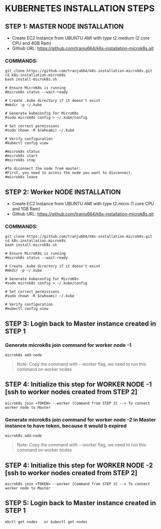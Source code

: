 # KUBERNETES INSTALLATION STEPS

## STEP 1: MASTER NODE INSTALLATION

- Create EC2 Instance from UBUNTU AMI with type t2.medium (2 core CPU and 4GB Ram)
- Github URL: https://github.com/tranju664/k8s-installation-microk8s.git

### COMMANDS:
```
git clone https://github.com/tranju664/k8s-installation-microk8s.git
cd k8s-installation-microk8s
bash install-microk8s.sh

# Ensure MicroK8s is running
#microk8s status --wait-ready

# Create .kube directory if it doesn't exist
#mkdir -p ~/.kube

# Generate kubeconfig for MicroK8s
#sudo microk8s config > ~/.kube/config

# Set correct permissions
#sudo chown -R $(whoami) ~/.kube

# Verify configuration
#kubectl config view

#microk8s status
#microk8s start
#microk8s stop

#To diconnect the node from master:
#First, you need to access the node you want to disconnect.
#microk8s leave
```

## STEP 2: Worker NODE INSTALLATION

- Create EC2 Instance from UBUNTU AMI with type t2.micro (1 core CPU and 1GB Ram)
- Github URL: https://github.com/tranju664/k8s-installation-microk8s.git

### COMMANDS:
```
git clone https://github.com/tranju664/k8s-installation-microk8s.git
cd k8s-installation-microk8s
bash install-microk8s.sh

# Ensure MicroK8s is running
#microk8s status --wait-ready

# Create .kube directory if it doesn't exist
#mkdir -p ~/.kube

# Generate kubeconfig for MicroK8s
#sudo microk8s config > ~/.kube/config

# Set correct permissions
#sudo chown -R $(whoami) ~/.kube

# Verify configuration
#kubectl config view

```

## STEP 3: Login back to Master instance created in STEP 1

### Generate microk8s join command for worker node -1

```
microk8s add-node
```
>Note: Copy the command with --worker flag, we need to run this command on worker nodes

## STEP 4: Initialize this step for  WORKER NODE -1 [ssh to worker nodes created from STEP 2]

```
microk8s join <TOKEN> --worker [Command from STEP 3] --> To connect worker node to Master

```

### Generate microk8s join command for worker node -2 in Master instance to have token, because it would b expired

```
microk8s add-node
```
>Note: Copy the command with --worker flag, we need to run this command on worker nodes

## STEP 4: Initialize this step for  WORKER NODE -2 [ssh to worker nodes created from STEP 2]

```
microk8s join <TOKEN> --worker [Command from STEP 3] --> To connect worker node to Master
```
## STEP 5: Login back to Master instance created in STEP 1
```
mkctl get nodes   or kubectl get nodes
```
